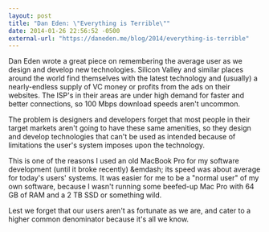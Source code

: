 ```yaml
---
layout: post
title: "Dan Eden: \"Everything is Terrible\""
date: 2014-01-26 22:56:52 -0500
external-url: "https://daneden.me/blog/2014/everything-is-terrible"
---
```


Dan Eden wrote a great piece on remembering the average user as we design and
develop new technologies. Silicon Valley and similar places around the world
find themselves with the latest technology and (usually) a nearly-endless supply
of VC money or profits from the ads on their websites. The ISP's in their areas
are under high demand for faster and better connections, so 100 Mbps download
speeds aren't uncommon.

The problem is designers and developers forget that most people in their target
markets aren't going to have these same amenities, so they design and develop
technologies that can't be used as intended because of limitations the user's
system imposes upon the technology.

This is one of the reasons I used an old MacBook Pro for my software development
(until it broke recently) &emdash; its speed was about average for today's
users' systems. It was easier for me to be a "normal user" of my own software,
because I wasn't running some beefed-up Mac Pro with 64 GB of RAM and a 2 TB
SSD or something wild.

Lest we forget that our users aren't as fortunate as we are, and cater to a
higher common denominator because it's all we know.
